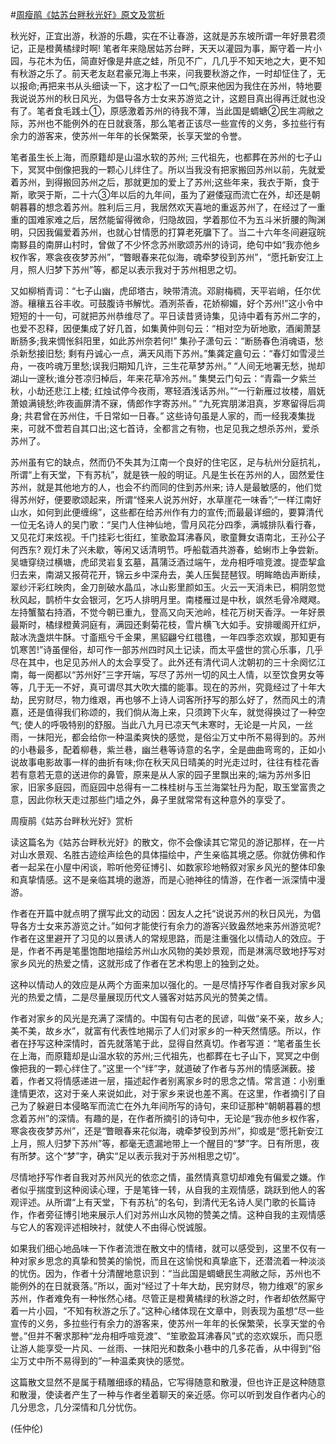 #[周瘦鹃《姑苏台畔秋光好》原文及赏析](https://www.vrrw.net/wx/9148.html)

秋光好，正宜出游，秋游的乐趣，实在不让春游，这就是苏东坡所谓一年好景君须记，正是橙黄橘绿时啊! 笔者年来隐居姑苏台畔，天天以灌园为事，厮守着一片小园，与花木为伍，简直好像是井底之蛙，所见不广，几几乎不知天地之大，更不知有秋游之乐了。前天老友赵君豪兄海上书来，问我要秋游之作，一时却怔住了，无以报命;再把来书从头细读一下，这才松了一口气;原来他因为我住在苏州，特地要我说说苏州的秋日风光，为倡导各方士女来苏游览之计，这题目真出得再迁就也没有了。笔者食毛践土①，原感激着苏州的待我不薄，当此国是蜩螗②民生凋敝之际，苏州也不能例外的在日就衰落，那么笔者正该尽一些宣传的义务，多拉些行有余力的游客来，使苏州一年年的长保繁荣，长享天堂的令誉。

笔者虽生长上海，而原籍却是山温水软的苏州; 三代祖先，也都葬在苏州的七子山下，冥冥中倒像把我的一颗心儿绊住了。所以当我没有把家搬回苏州以前，先就爱着苏州，到得搬回苏州之后，那就更加的爱上了苏州;这些年来，我衣于斯，食于斯，歌哭于斯，二十六③年以后的九年间，虽为了避倭寇而流亡在外，却还是朝朝暮暮的想念着苏州。胜利后三月，我居然欢天喜地的重返苏州了，在经过了一重重的国难家难之后，居然能留得微命，归隐故园，学着那位不为五斗米折腰的陶渊明，只因我偏爱着苏州，也就心甘情愿的打算老死牖下了。当二十六年冬间避寇皖南黟县的南屏山村时，曾做了不少怀念苏州歌颂苏州的诗词，绝句中如“我亦他乡权作客，寒衾夜夜梦苏州”，“瞥眼春来花似海，魂牵梦役到苏州”，“愿托新安江上月，照人归梦下苏州”等，都足以表示我对于苏州相思之切。



又如柳梢青词：“七子山幽，虎邱塔古，映带清流。邓尉梅稠，天平岩峭，任尔优游。穰穰五谷丰收。可鼓腹诗书解忧。酒洌茶香，花娇柳媚，好个苏州!”这小令中短短的十一句，可就把苏州恭维尽了。平日读昔贤诗集，见诗中着有苏州二字的，也爱不忍释，因便集成了好几首，如集黄仲则句云：“相对空为斫地歌，酒阑萧瑟断肠多;我来惆怅斜阳里，如此苏州奈若何!” 集孙子潇句云：“断肠春色消魂语，愁杀新愁接旧愁; 剩有丹诚心一点，满天风雨下苏州。”集龚定盦句云：“春灯如雪浸兰舟，一夜吟魂万里愁;误我归期知几许，三生花草梦苏州。” “人间无地署无愁，抛却湖山一邃秋;谁分苍凉归棹后，年来花草冷苏州。” 集樊云门句云：“青霜一夕紫兰秋，小劫还悲江上楼; 红烛试停今夜雨，寒轻酒浅话苏州。”“一行新雁过妆楼，眉妩萧娘满镜愁;昨夜画屏清不寐，倩郎作字寄苏州。” “九死宾朋涕泪真，岁寒留得后凋身; 共君曾在苏州住，千日常如一日春。” 这些诗句虽是人家的，而一经我凑集拢来，可就不啻若自其口出;这七首诗，全都言之有物，也足见我之想杀苏州，爱杀苏州了。

苏州虽有它的缺点，然而仍不失其为江南一个良好的住宅区，足与杭州分庭抗礼，所谓“上有天堂，下有苏杭”，就是铁一般的明证。凡是生长在苏州的人，固然爱住苏州，就是其他地方的人，也会不约而同的住到苏州来; 诗人是最敏感的，他们觉得苏州好，便要歌颂起来，所谓“怪来人说苏州好，水草崖花一味香”;“一样江南好山水，如何到此便缠绵”，这些都在给苏州作有力的宣传;而最最详细的，要算清代一位无名诗人的吴门歌：“吴门人住神仙地，雪月风花分四季，满城排队看行春，又见花灯来炫视。千门挂彩七街红，笙歌盈耳沸春风，歌童舞女语南北，王孙公子何西东? 观灯未了兴未歇，等闲又话清明节。呼船载酒共游春，蛤蜊市上争尝新。吴塘穿绕过横塘，虎邱灵岩复玄墓，菖蒲泛酒过端午，龙舟相呼喧竞渡。提壶挈盒归去来，南湖又报荷花开，锦云乡中深舟去，美人压鬓琵琶钗。明眸皓齿声断续，翠纱汗彩红映肉，金刀剖破水晶瓜，冰山影里颜如玉。火云一天消未已，桐阴忽觉秋风起，鹊桥牛女会银河，乞巧人排明月里。南楼雁过是中秋，飒然毛骨冷飕飕。左持蟹螯右持酒，不觉今朝已重九，登高又向天池岭，桂花万树天香浮。一年好景最斯时，橘绿橙黄洞庭有，满园还剩菊花枝，雪片横飞大如手。安排暖阁开红炉，敲冰洗盏烘牛酥。寸齑瓶兮千金果，黑貂翩兮红氆氇，一年四季恣欢娱，那知更有饥寒苦!”诗虽俚俗，却可作一部苏州四时风土记读，而太平盛世的赏心乐事，几乎尽在其中，也足见苏州人的太会享受了。此外还有清代词人沈朝初的三十余阕忆江南，每一阕都以“苏州好”三字开端，写尽了苏州一切的风土人情，以至饮食男女等等，几于无一不好，真可谓尽其大吹大擂的能事。现在的苏州，究竟经过了十年大劫，民穷财尽，物力维艰，再也够不上诗人词客所抒写的那么好了，然而风土的清嘉，还是值得我们称颂的，我们倘从海上来，只须跨下火车，就觉得换过了一种空气; 使人的呼吸特别的舒服。当此八九月已凉天气未寒时，无论是一片风，一丝雨，一抹阳光，都会给你一种温柔爽快的感觉，是俗尘万丈中所不易得到的。苏州的小巷最多，配着柳巷，紫兰巷，幽兰巷等诗意的名字，全是曲曲弯弯的，正如小说故事电影故事一样的曲折有味;你在秋天风日晴美的时光走过时，往往有桂花香若有意若无意的送进你的鼻管，原来是从人家的园子里飘出来的;端为苏州多旧家，旧家多庭园，而庭园中总得有一二株桂树与玉兰海棠牡丹为配，取玉堂富贵之意，因此你秋天走过那些门墙之外，鼻子里就常常有这种意外的享受了。

周瘦鹃《姑苏台畔秋光好》赏析

读这篇名为《姑苏台畔秋光好》的散文，你不会像读其它常见的游记那样，在一片对山水景观、名胜古迹绘声绘色的具体描绘中，产生亲临其境之感。你就仿佛和作者一起呆在小屋中闲谈，聆听他旁征博引、如数家珍地畅叙对家乡风光的整体印象和真挚情感。这不是亲临其境的遨游，而是心驰神往的情游，在作者一派深情中漫游。

作者在开篇中就点明了撰写此文的动因：因友人之托“说说苏州的秋日风光，为倡导各方士女来苏游览之计。”如何才能使行有余力的游客兴致盎然地来苏州游览呢? 作者在这里避开了习见的以景诱人的常规思路，而是注重强化以情动人的效应。于是，作者不再是笔墨饱酣地描绘苏州山水风物的美妙景观，而是淋漓尽致地抒写对家乡风光的热爱之情，这就形成了作者在艺术构思上的独到之处。

这种以情动人的效应是从两个方面来加以强化的。一是尽情抒写作者自我对家乡风光的热爱之情，二是尽量展现历代文人骚客对姑苏风光的赞美之情。

作者对家乡的风光是充满了深情的。中国有句古老的民谚，叫做“亲不亲，故乡人;美不美，故乡水”，就富有代表性地揭示了人们对家乡的一种天然情感。所以，作者在抒写这种深情时，首先就落笔于此，显得自然真切。作者写道：“笔者虽生长在上海，而原籍却是山温水软的苏州;三代祖先，也都葬在七子山下，冥冥之中倒像把我的一颗心绊住了。”这里一个“绊”字，就道破了作者与苏州的情感渊薮。接着，作者又将情感递进一层，描述起作者别离家乡时的思念之情。常言道：小别重逢情更浓，这对于亲人来说如此，对于家乡来说也差不离。在这里，作者摘引了自己为了躲避日本侵略军而流亡在外九年间所写的诗句，来印证那种“朝朝暮暮的想念着苏州”的深情。有趣的是，在作者所摘引的诗句中，无论是“我亦他乡权作客，寒衾夜夜梦苏州”，还是“瞥眼春来花似海，魂牵梦役到苏州”，抑或是“愿托新安江上月，照人归梦下苏州”等，都毫无遗漏地带上一个醒目的“梦”字。日有所思，夜有所梦。这个“梦”字，确实“足以表示我对于苏州相思之切”。

尽情地抒写作者自我对苏州风光的依恋之情，虽然情真意切却难免有偏爱之嫌。作者似乎揣度到这种阅读心理，于是笔锋一转，从自我的主观情感，跳跃到他人的客观评述。从所谓“上有天堂，下有苏杭”的名句，到清代无名诗人吴门歌的长篇诗作，作者旁征博引地来展示人们对苏州山水风物的赞美之情。这种自我的主观情感与它人的客观评述相映衬，就使人不由得心悦诚服。

如果我们细心地品味一下作者流泄在散文中的情绪，就可以感受到，这里不仅有一种对家乡思念的真挚和赞美的愉悦，而且在这愉悦和真挚底下，还潜流着一种淡淡的忧伤。因为，作者十分清醒地意识到：“当此国是蜩螗民生凋敝之际，苏州也不能例外的在日就衰落。”所以，面对“经过了十年大劫，民穷财尽，物力维艰”的家乡苏州，作者难免有一种怅然心绪。尽管正是橙黄橘绿的秋游之时，作者却依然厮守着一片小园，“不知有秋游之乐了。”这种心绪体现在文章中，则表现为虽想“尽一些宣传的义务，多拉些行有余力的游客来，使苏州一年年的长保繁荣，长享天堂的令誉。”但并不奢求那种“龙舟相呼喧竞渡”、“笙歌盈耳沸春风”式的恣欢娱乐，而只愿让游人能享受一片风、一丝雨、一抹阳光和数条小巷中的几多花香，从中得到“俗尘万丈中所不易得到的”一种温柔爽快的感觉。

这篇散文显然不是属于精雕细琢的精品，它写得随意和散漫，但也许正是这种随意和散漫，使读者产生了一种与作者坐着聊天的亲近感。你可以听到发自作者内心的几分思念，几分深情和几分忧伤。

(任仲伦)

